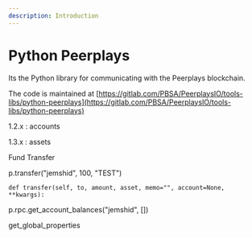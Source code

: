 ```yaml
---
description: Introduction
---
```


# Python Peerplays

Its the Python library for communicating with the Peerplays blockchain.

The code is maintained at [https://gitlab.com/PBSA/PeerplaysIO/tools-libs/python-peerplays](https://gitlab.com/PBSA/PeerplaysIO/tools-libs/python-peerplays)



1.2.x : accounts

1.3.x : assets



Fund Transfer

p.transfer\("jemshid", 100, "TEST"\)



```text
def transfer(self, to, amount, asset, memo="", account=None, **kwargs):
```

p.rpc.get\_account\_balances\("jemshid", \[\]\)



get\_global\_properties







